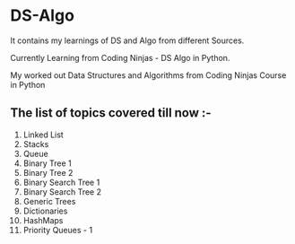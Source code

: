 # DS-Algo
It contains my learnings of DS and Algo from different Sources.

Currently Learning from Coding Ninjas - DS Algo in Python.

My worked out Data Structures and Algorithms from Coding Ninjas Course in Python

## The list of topics covered till now :- 

1) Linked List
2) Stacks
3) Queue
4) Binary Tree 1
5) Binary Tree 2
6) Binary Search Tree 1
7) Binary Search Tree 2
8) Generic Trees
9) Dictionaries
10) HashMaps
11) Priority Queues - 1
